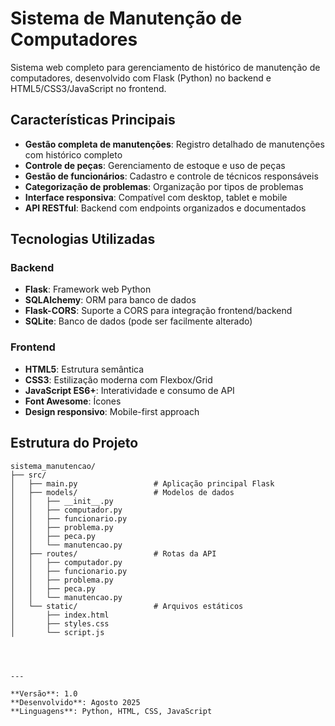 # Sistema de Manutenção de Computadores

Sistema web completo para gerenciamento de histórico de manutenção de computadores, desenvolvido com Flask (Python) no backend e HTML5/CSS3/JavaScript no frontend.

## Características Principais

- **Gestão completa de manutenções**: Registro detalhado de manutenções com histórico completo
- **Controle de peças**: Gerenciamento de estoque e uso de peças
- **Gestão de funcionários**: Cadastro e controle de técnicos responsáveis
- **Categorização de problemas**: Organização por tipos de problemas
- **Interface responsiva**: Compatível com desktop, tablet e mobile
- **API RESTful**: Backend com endpoints organizados e documentados

## Tecnologias Utilizadas

### Backend
- **Flask**: Framework web Python
- **SQLAlchemy**: ORM para banco de dados
- **Flask-CORS**: Suporte a CORS para integração frontend/backend
- **SQLite**: Banco de dados (pode ser facilmente alterado)

### Frontend
- **HTML5**: Estrutura semântica
- **CSS3**: Estilização moderna com Flexbox/Grid
- **JavaScript ES6+**: Interatividade e consumo de API
- **Font Awesome**: Ícones
- **Design responsivo**: Mobile-first approach

## Estrutura do Projeto

```
sistema_manutencao/
├── src/
│   ├── main.py                 # Aplicação principal Flask
│   ├── models/                 # Modelos de dados
│   │   ├── __init__.py
│   │   ├── computador.py
│   │   ├── funcionario.py
│   │   ├── problema.py
│   │   ├── peca.py
│   │   └── manutencao.py
│   ├── routes/                 # Rotas da API
│   │   ├── computador.py
│   │   ├── funcionario.py
│   │   ├── problema.py
│   │   ├── peca.py
│   │   └── manutencao.py
│   └── static/                 # Arquivos estáticos
│       ├── index.html
│       ├── styles.css
│       └── script.js




---

**Versão**: 1.0  
**Desenvolvido**: Agosto 2025  
**Linguagens**: Python, HTML, CSS, JavaScript

